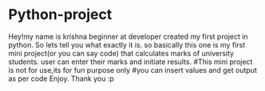 # Python-project
Hey!my name is krishna beginner at developer created my first project in python. So lets tell you what exactly it is.  so basically this one is my first mini project(or you can say code) that calculates marks of university students. user can enter their marks and initiate results. #This mini project is not for use,its for fun purpose only #you can insert values and get output as per code Enjoy. Thank you :p
